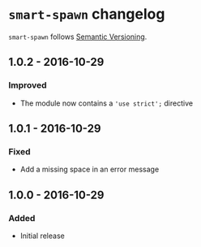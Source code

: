# `smart-spawn` changelog

`smart-spawn` follows [Semantic Versioning][1].

## 1.0.2 - 2016-10-29

### Improved

* The module now contains a `'use strict';` directive

## 1.0.1 - 2016-10-29

### Fixed

* Add a missing space in an error message

## 1.0.0 - 2016-10-29

### Added

* Initial release

 [1]: http://semver.org/
